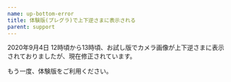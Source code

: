 ```yaml
---
name: up-bottom-error
title: 体験版(プレグラ)で上下逆さまに表示される
parent: support
---
```


2020年9月4日 12時頃から13時頃、お試し版でカメラ画像が上下逆さまに表示されておりましたが、現在修正されています。

もう一度、体験版をご利用ください。